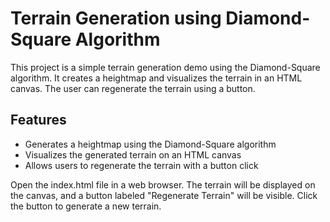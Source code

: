 # Terrain Generation using Diamond-Square Algorithm

This project is a simple terrain generation demo using the Diamond-Square algorithm. It creates a heightmap and visualizes the terrain in an HTML canvas. The user can regenerate the terrain using a button.

## Features

- Generates a heightmap using the Diamond-Square algorithm
- Visualizes the generated terrain on an HTML canvas
- Allows users to regenerate the terrain with a button click

Open the index.html file in a web browser. The terrain will be displayed on the canvas, and a button labeled "Regenerate Terrain" will be visible. Click the button to generate a new terrain.
